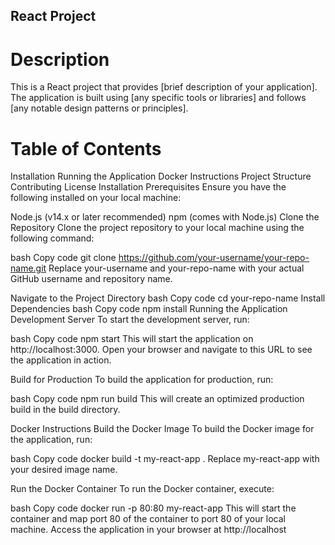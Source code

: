 ## React Project
# Description
This is a React project that provides [brief description of your application]. The application is built using [any specific tools or libraries] and follows [any notable design patterns or principles].

# Table of Contents
Installation
Running the Application
Docker Instructions
Project Structure
Contributing
License
Installation
Prerequisites
Ensure you have the following installed on your local machine:

Node.js (v14.x or later recommended)
npm (comes with Node.js)
Clone the Repository
Clone the project repository to your local machine using the following command:

bash
Copy code
git clone https://github.com/your-username/your-repo-name.git
Replace your-username and your-repo-name with your actual GitHub username and repository name.

Navigate to the Project Directory
bash
Copy code
cd your-repo-name
Install Dependencies
bash
Copy code
npm install
Running the Application
Development Server
To start the development server, run:

bash
Copy code
npm start
This will start the application on http://localhost:3000. Open your browser and navigate to this URL to see the application in action.

Build for Production
To build the application for production, run:

bash
Copy code
npm run build
This will create an optimized production build in the build directory.

Docker Instructions
Build the Docker Image
To build the Docker image for the application, run:

bash
Copy code
docker build -t my-react-app .
Replace my-react-app with your desired image name.

Run the Docker Container
To run the Docker container, execute:

bash
Copy code
docker run -p 80:80 my-react-app
This will start the container and map port 80 of the container to port 80 of your local machine. Access the application in your browser at http://localhost
